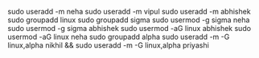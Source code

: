 sudo useradd -m neha 
sudo useradd -m vipul
sudo useradd -m abhishek
sudo groupadd linux
sudo groupadd sigma
sudo usermod -g sigma neha
sudo usermod -g sigma abhishek
sudo usermod -aG linux abhishek
sudo usermod -aG linux neha
sudo groupadd alpha
sudo useradd -m -G linux,alpha nikhil && sudo useradd -m -G linux,alpha priyashi

